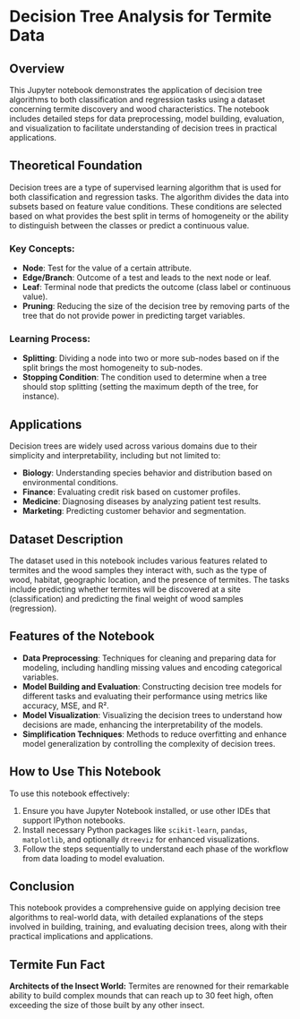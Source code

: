 # Decision Tree Analysis for Termite Data

## Overview
This Jupyter notebook demonstrates the application of decision tree algorithms to both classification and regression tasks using a dataset concerning termite discovery and wood characteristics. The notebook includes detailed steps for data preprocessing, model building, evaluation, and visualization to facilitate understanding of decision trees in practical applications.

## Theoretical Foundation
Decision trees are a type of supervised learning algorithm that is used for both classification and regression tasks. The algorithm divides the data into subsets based on feature value conditions. These conditions are selected based on what provides the best split in terms of homogeneity or the ability to distinguish between the classes or predict a continuous value.

### Key Concepts:
- **Node**: Test for the value of a certain attribute.
- **Edge/Branch**: Outcome of a test and leads to the next node or leaf.
- **Leaf**: Terminal node that predicts the outcome (class label or continuous value).
- **Pruning**: Reducing the size of the decision tree by removing parts of the tree that do not provide power in predicting target variables.

### Learning Process:
- **Splitting**: Dividing a node into two or more sub-nodes based on if the split brings the most homogeneity to sub-nodes.
- **Stopping Condition**: The condition used to determine when a tree should stop splitting (setting the maximum depth of the tree, for instance).

## Applications
Decision trees are widely used across various domains due to their simplicity and interpretability, including but not limited to:
- **Biology**: Understanding species behavior and distribution based on environmental conditions.
- **Finance**: Evaluating credit risk based on customer profiles.
- **Medicine**: Diagnosing diseases by analyzing patient test results.
- **Marketing**: Predicting customer behavior and segmentation.

## Dataset Description
The dataset used in this notebook includes various features related to termites and the wood samples they interact with, such as the type of wood, habitat, geographic location, and the presence of termites. The tasks include predicting whether termites will be discovered at a site (classification) and predicting the final weight of wood samples (regression).

## Features of the Notebook
- **Data Preprocessing**: Techniques for cleaning and preparing data for modeling, including handling missing values and encoding categorical variables.
- **Model Building and Evaluation**: Constructing decision tree models for different tasks and evaluating their performance using metrics like accuracy, MSE, and R².
- **Model Visualization**: Visualizing the decision trees to understand how decisions are made, enhancing the interpretability of the models.
- **Simplification Techniques**: Methods to reduce overfitting and enhance model generalization by controlling the complexity of decision trees.

## How to Use This Notebook
To use this notebook effectively:
1. Ensure you have Jupyter Notebook installed, or use other IDEs that support IPython notebooks.
2. Install necessary Python packages like `scikit-learn`, `pandas`, `matplotlib`, and optionally `dtreeviz` for enhanced visualizations.
3. Follow the steps sequentially to understand each phase of the workflow from data loading to model evaluation.

## Conclusion
This notebook provides a comprehensive guide on applying decision tree algorithms to real-world data, with detailed explanations of the steps involved in building, training, and evaluating decision trees, along with their practical implications and applications.

## Termite Fun Fact
**Architects of the Insect World:** Termites are renowned for their remarkable ability to build complex mounds that can reach up to 30 feet high, often exceeding the size of those built by any other insect.
